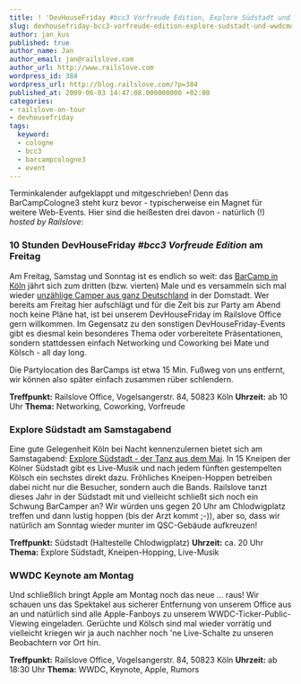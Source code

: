 ```yaml
---
title: ! 'DevHouseFriday #bcc3 Vorfreude Edition, Explore Südstadt und WWDCMonday'
slug: devhousefriday-bcc3-vorfreude-edition-explore-sudstadt-und-wwdcmonday
author: jan_kus
published: true
author_name: Jan
author_email: jan@railslove.com
author_url: http://www.railslove.com
wordpress_id: 384
wordpress_url: http://blog.railslove.com/?p=384
published_at: 2009-06-03 14:47:08.000000000 +02:00
categories:
- railslove-on-tour
- devhousefriday
tags:
  keyword:
  - cologne
  - bcc3
  - barcampcologne3
  - event
---
```

Terminkalender aufgeklappt und mitgeschrieben! Denn das BarCampCologne3 steht kurz bevor - typischerweise ein Magnet für weitere Web-Events. Hier sind die heißesten drei davon - natürlich (!) <em>hosted by Railslove</em>:

<h3>10 Stunden <strong>DevHouseFriday <em>#bcc3 Vorfreude Edition</em></strong> am Freitag</h3>
Am Freitag, Samstag und Sonntag ist es endlich so weit: das <a href="http://barcampcologne.mixxt.de/">BarCamp in Köln</a> jährt sich zum dritten (bzw. vierten) Male und es versammeln sich mal wieder <a href="http://barcampcologne.mixxt.de/networks/members/index">unzählige Camper aus ganz Deutschland</a> in der Domstadt. Wer bereits am Freitag hier aufschlägt und für die Zeit bis zur Party am Abend noch keine Pläne hat, ist bei unserem DevHouseFriday im Railslove Office gern willkommen. Im Gegensatz zu den sonstigen DevHouseFriday-Events gibt es diesmal kein besonderes Thema oder vorbereitete Präsentationen, sondern stattdessen einfach Networking und Coworking bei Mate und Kölsch - all day long.

Die Partylocation des BarCamps ist etwa 15 Min. Fußweg von uns entfernt, wir können also später einfach zusammen rüber schlendern.

<strong>Treffpunkt:</strong> Railslove Office, Vogelsangerstr. 84, 50823 Köln
<strong>Uhrzeit:</strong> ab 10 Uhr
<strong>Thema:</strong> Networking, Coworking, Vorfreude

<h3><strong>Explore Südstadt</strong> am Samstagabend</h3>
Eine gute Gelegenheit Köln bei Nacht kennenzulernen bietet sich am Samstagabend: <a href="http://www.suedstadtkneipen.de/content/südstadtkneipenmarathon-tanz-aus-dem-mai-6-juni-2009">Explore Südstadt - der Tanz aus dem Mai</a>. In 15 Kneipen der Kölner Südstadt gibt es Live-Musik und nach jedem fünften gestempelten Kölsch ein sechstes direkt dazu. Fröhliches Kneipen-Hoppen betreiben dabei nicht nur die Besucher, sondern auch die Bands.
Railslove tanzt dieses Jahr in der Südstadt mit und vielleicht schließt sich noch ein Schwung BarCamper an? Wir würden uns gegen 20 Uhr am Chlodwigplatz treffen und dann lustig hoppen (bis der Arzt kommt ;-)), aber so, dass wir natürlich am Sonntag wieder munter im QSC-Gebäude aufkreuzen!

<strong>Treffpunkt:</strong> Südstadt (Haltestelle Chlodwigplatz)
<strong>Uhrzeit:</strong> ca. 20 Uhr
<strong>Thema:</strong> Explore Südstadt, Kneipen-Hopping, Live-Musik

<h3><strong>WWDC Keynote</strong> am Montag</h3>
Und schließlich bringt Apple am Montag noch das neue ... raus! Wir schauen uns das Spektakel aus sicherer Entfernung von unserem Office aus an und natürlich sind alle Apple-Fanboys zu unserem WWDC-Ticker-Public-Viewing eingeladen. Gerüchte und Kölsch sind mal wieder vorrätig und vielleicht kriegen wir ja auch nachher noch 'ne Live-Schalte zu unseren Beobachtern vor Ort hin.

<strong>Treffpunkt:</strong> Railslove Office, Vogelsangerstr. 84, 50823 Köln
<strong>Uhrzeit:</strong> ab 18:30 Uhr
<strong>Thema:</strong> WWDC, Keynote, Apple, Rumors
